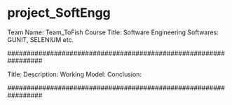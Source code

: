 # project_SoftEngg

Team Name: Team_ToFish
Course Title: Software Engineering
Softwares: GUNIT, SELENIUM etc.

 #################################################################
 
 Title:
 Description:
 Working Model:
 Conclusion:
 
 #################################################################
